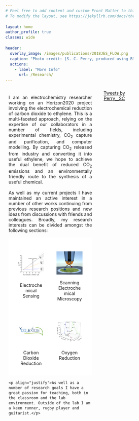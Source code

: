 ```yaml
---
# Feel free to add content and custom Front Matter to this file.
# To modify the layout, see https://jekyllrb.com/docs/themes/#overriding-theme-defaults

layout: home
author_profile: true
classes: wide

header:
  overlay_image: /images/publications/2018JES_FLOW.png
  caption: "Photo credit: [S. C. Perry, produced using Blender 2.7](https://www.blender.org/)"
  actions:
    - label: "More Info"
      url: /Research/
---
```


<style>

* {
    box-sizing: border-box;
}

/* Create two unequal columns that floats next to each other */
.column {
    float: left;
    padding: 10px;
}

.left {
  width: 70%;
}

.right {
  width: 30%;
}

/* Clear floats after the columns */
.row:after {
    content: "";
    display: table;
    clear: both;
}

.grid-container {
  display: grid;
  grid-template-columns: 50% 50%;
  background-color: #ffffff;
  padding: 10px;
}
.grid-item {
  background-color: #ffffff;
  border: 0px solid #ffffff;
  padding: 20px;
  text-align: center;
}

</style>

<body>

<div class="row">
  <div class="column left">
    <p align="justify">I am an electrochemistry researcher working on an Horizon2020 project involving the electrochemical reduction of carbon dioxide to ethylene. 
	This is a multi-faceted approach, relying on the expertise of our collaborators in a number of fields, including experimental chemistry, CO<sub>2</sub> capture and purification, and computer modelling.
	By capturing CO<sub>2</sub> released from industry and converting it into useful ethylene, we hope to achieve the dual benefit of reduced CO<sub>2</sub> emissions and an environmentally friendly route to the synthesis of a useful chemical.<br>
	<br>
	As well as my current projects I have maintained an active interest in a number of other works continuing from previous research positions and new ideas from discussions with friends and colleagues. 
	Broadly, my research interests can be divided amongst the following sections:</p>
	<div class="grid-container">
      <div class="grid-item">
	    <div class="container">
		  <p><a href="/Research/Electrochemical_Sensing"><img src="/images/publications/2018JES_SQ.png" alt="Electrochemical Sensing" style="width:100%;"></a></p>
		  <div class="centered">Electrochemical Sensing</div>
		</div>
	  </div>
	  <div class="grid-item">
	    <div class="container">
		  <p><a href="/Research/Scanning_Electrochemical_Microscopy"><img src="/images/publications/2017CHEMECHEM.jpg" alt="Scanning Electrochemical Microscopy" style="width:100%;"></a></p>
		  <div class="centered">Scanning Electrochemical Microscopy</div>
		</div>
	  </div>
    <!--  <div class="grid-item">
	    <div class="container">
		  <p><a href="/Research/Corrosion"><img src="/images/publications/2017JES_CORR_SQ.png" alt="Corrosion" style="width:100%;"></a></p>
		  <div class="centered">Corrosion</div>
		</div>
	  </div>  -->
      <div class="grid-item">
	    <div class="container">
		  <p><a href="/Research/Carbon_Dioxide_Reduction"><img src="/images/publications/CO2EXIDE.jpg" alt="Carbon Dioxide Reduction" style="width:100%"></a></p>
		  <div class="centered">Carbon Dioxide Reduction</div>
		</div>
	  </div>
      <div class="grid-item">
	    <div class="container">
		  <p><a href="/Research/Oxygen_Reduction"><img src="/images/publications/2016PHYSCHEMCHEMPHYS_SQ.png" alt="Oxygen Reduction" style="width:100%;"></a></p>
		  <div class="centered">Oxygen Reduction</div>
		</div>
	  </div>
    <!--  <div class="grid-item">
	    <div class="container">
		  <p><a href="/Research/Kinetics_and_Digital_Simulation"><img src="/images/publications/2017CHEMECHEM_ECL_SQ.png" style="width:100%;height:100%;overflow:hidden"></a></p>
		  <div class="centered">Kinetics and Digital Simulation</div>
		</div>
	  </div> --> 
    </div>
	
	<p align="justify">As well as a number of research goals I have a great passion for teaching, both in the classroom and the lab environment. Outside of the lab I am a keen runner, rugby player and guitarist.</p>
  </div>
  <div class="column right">
        <div class="jekyll-twitter-plugin" align="center">
      <div class="jekyll-twitter-plugin"><a class="twitter-timeline" data-width="500" data-tweet-limit="5" href="https://twitter.com/Perry__SC?ref_src=twsrc%5Etfw">Tweets by Perry__SC</a>
<script async="" src="https://platform.twitter.com/widgets.js" charset="utf-8"></script>
<br clear="all" />
  </div>
</div>

</body>



